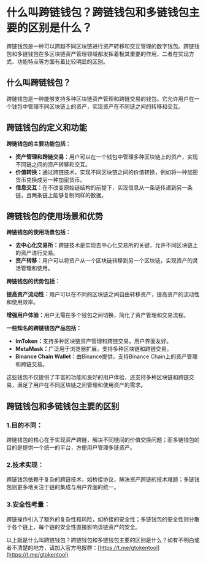 # 什么叫跨链钱包？跨链钱包和多链钱包主要的区别是什么？

跨链钱包是一种可以跨越不同区块链进行资产转移和交互管理的数字钱包。跨链钱包和多链钱包在多区块链资产管理领域都发挥着极其重要的作用，二者在实现方式、功能特点等方面有着比较明显的区别。

## 什么叫跨链钱包？

跨链钱包是一种能够支持多种区块链资产管理和跨链交易的钱包。它允许用户在一个钱包中管理不同区块链上的资产，实现资产在不同链之间的转移和交互。

## 跨链钱包的定义和功能

**跨链钱包的主要功能包括：**

* **资产管理和跨链交易：**&#x7528;户可以在一个钱包中管理多种区块链上的资产，实现不同链之间的资产转移和交互。
* **价值转换：**&#x901A;过跨链技术，实现不同区块链之间的价值转换，例如将一种加密货币兑换成另一种加密货币。
* **信息交互：**&#x5728;不改变原始链结构的前提下，实现信息从一条链传递到另一条链，且两条链上能够复制同样的数据。

## 跨链钱包的使用场景和优势

**跨链钱包的使用场景包括：**

* **去中心化交易所：**&#x8DE8;链技术是实现去中心化交易所的关键，允许不同区块链上的资产进行交易。
* **资产转移：**&#x7528;户可以将资产从一个区块链转移到另一个区块链，实现资产的灵活管理和使用。

**跨链钱包的优势包括：**

**提高资产流动性：**&#x7528;户可以在不同的区块链之间自由转移资产，提高资产的流动性和使用效率。

**增强用户体验：**&#x7528;户无需在多个钱包之间切换，简化了资产管理和交易流程。

**一些知名的跨链钱包产品包括：**

* **ImToken：**&#x652F;持多种区块链资产管理和跨链交易，用户界面友好。
* **MetaMask：**&#x5E7F;泛用于浏览器扩展，支持多种区块链和跨链交易。
* **Binance Chain Wallet：**&#x7531;Binance提供，支持Binance Chain上的资产管理和跨链交易。

这些钱包不仅提供了丰富的功能和良好的用户体验，还支持多种区块链和跨链交易，满足了用户在不同区块链之间管理和使用资产的需求。

## 跨链钱包和多链钱包主要的区别

### 1.目的不同：

跨链钱包的核心在于实现资产跨链，解决不同链间的价值交换问题；而多链钱包的目的是提供一个统一的平台，方便用户管理多链资产。

### 2.技术实现：

跨链钱包依赖于复杂的跨链技术，如桥接协议，解决资产跨链的技术难题；多链钱包则更多地关注于链的集成与用户界面的统一。

### 3.安全性考量：

跨链操作引入了额外的复杂性和风险，如桥接的安全性；多链钱包的安全性则分散于各个链上，每个链的安全性直接影响该链资产的安全。

以上就是什么叫跨链钱包？跨链钱包和多链钱包主要的区别是什么？如有不明白或者不清楚的地方，请加入官方电报群：[https://t.me/gtokentool](https://t.me/gtokentool)
